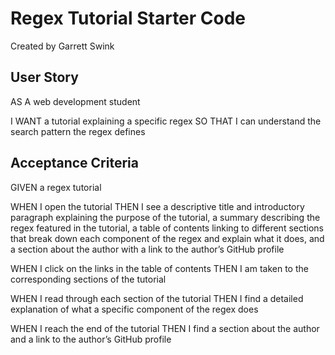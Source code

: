 # Regex Tutorial Starter Code
Created by Garrett Swink 

## User Story
AS A web development student

I WANT a tutorial explaining a specific regex
SO THAT I can understand the search pattern the regex defines

## Acceptance Criteria
GIVEN a regex tutorial

WHEN I open the tutorial
THEN I see a descriptive title and introductory paragraph explaining the purpose of the tutorial, a summary describing the regex featured in the tutorial, a table of contents linking to different sections that break down each component of the regex and explain what it does, and a section about the author with a link to the author’s GitHub profile

WHEN I click on the links in the table of contents
THEN I am taken to the corresponding sections of the tutorial

WHEN I read through each section of the tutorial
THEN I find a detailed explanation of what a specific component of the regex does

WHEN I reach the end of the tutorial
THEN I find a section about the author and a link to the author’s GitHub profile